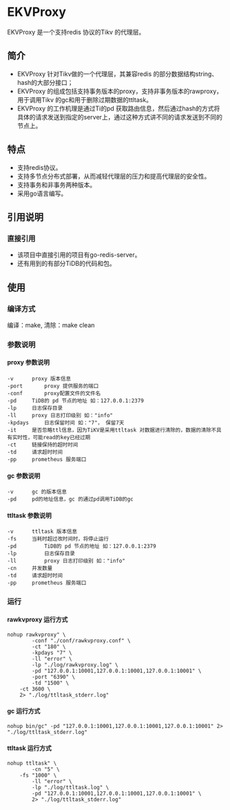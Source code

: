 # EKVProxy 
EKVProxy 是一个支持redis 协议的Tikv 的代理层。

## 简介
* EKVProxy 针对Tikv做的一个代理层，其兼容redis 的部分数据结构string、hash的大部分接口；
* EKVProxy 的组成包括支持事务版本的proxy，支持非事务版本的rawproxy，用于调用Tikv 的gc和用于删除过期数据的ttltask。
* EKVProxy 的工作机理是通过Ti的pd 获取路由信息，然后通过hash的方式将具体的请求发送到指定的server上，通过这种方式讲不同的请求发送到不同的节点上。

## 特点
* 支持redis协议。
* 支持多节点分布式部署，从而减轻代理层的压力和提高代理层的安全性。
* 支持事务和非事务两种版本。
* 采用go语言编写。

## 引用说明
### 直接引用
* 该项目中直接引用的项目有go-redis-server。
* 还有用到的有部分TiDB的代码和包。

## 使用
### 编译方式
编译：make,	清除：make clean 

### 参数说明
#### proxy 参数说明
```
-v		proxy 版本信息
-port		proxy 提供服务的端口
-conf   	proxy配置文件的文件名
-pd		TiDB的 pd 节点的地址 如：127.0.0.1:2379
-lp		日志保存目录
-ll		proxy 日志打印级别 如："info"
-kpdays 	日志保留时间 如："7"， 保留7天
-it		是否忽略ttl信息，因为TiKV是采用ttltask 对数据进行清除的，数据的清除不具有实时性，可能read的key已经过期
-ct		链接保持的超时时间
-td		请求超时时间
-pp		prometheus 服务端口
```
#### gc 参数说明
```
-v		gc 的版本信息
-pd		pd的地址信息，gc 的通过pd调用TiDB的gc
```
#### ttltask 参数说明
```
-v		ttltask 版本信息
-fs		当耗时超过改时间时，将停止运行
-pd    		TiDB的 pd 节点的地址 如：127.0.0.1:2379
-lp     	日志保存目录
-ll     	proxy 日志打印级别 如："info"
-cn		并发数量
-td		请求超时时间
-pp		prometheus 服务端口
```
### 运行
#### rawkvproxy 运行方式
```
nohup rawkvproxy" \
        -conf "./conf/rawkvproxy.conf" \
        -ct "180" \
        -kpdays "7" \
        -ll "error" \
        -lp "./log/rawkvproxy.log" \
        -pd "127.0.0.1:10001,127.0.0.1:10001,127.0.0.1:10001" \
        -port "6390" \
        -td "1500" \
	-ct 3600 \
	2> "./log/ttltask_stderr.log"
```
#### gc 运行方式
```
nohup bin/gc" -pd "127.0.0.1:10001,127.0.0.1:10001,127.0.0.1:10001" 2> "./log/ttltask_stderr.log"
```
#### ttltask 运行方式
```
nohup ttltask" \
        -cn "5" \
	-fs "1000" \
        -ll "error" \
        -lp "./log/ttltask.log" \
        -pd "127.0.0.1:10001,127.0.0.1:10001,127.0.0.1:10001" \
    	2> "./log/ttltask_stderr.log"
```
